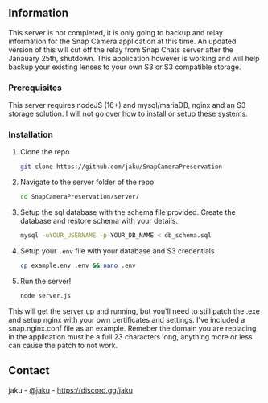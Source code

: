## Information

This server is not completed, it is only going to backup and relay information for the Snap Camera application at this time. An updated version of this will cut off the relay from Snap Chats server after the Janauary 25th, shutdown. This application however is working and will help backup your existing lenses to your own S3 or S3 compatible storage.


### Prerequisites

This server requires nodeJS (16+) and mysql/mariaDB, nginx and an S3 storage solution. I will not go over how to install or setup these systems. 


### Installation

1. Clone the repo
   ```sh
   git clone https://github.com/jaku/SnapCameraPreservation
   ```
2. Navigate to the server folder of the repo
   ```sh
   cd SnapCameraPreservation/server/
   ```
3. Setup the sql database with the schema file provided. Create the database and restore schema with your details.
   ```sh
   mysql -uYOUR_USERNAME -p YOUR_DB_NAME < db_schema.sql
   ```
4. Setup your `.env` file with your database and S3 credentials
   ```sh
   cp example.env .env && nano .env
   ```
5. Run the server!
   ```sh
   node server.js
   ```

This will get the server up and running, but you'll need to still patch the .exe and setup nginx with your own certificates and settings. I've included a snap.nginx.conf file as an example. Remeber the domain you are replacing in the application must be a full 23 characters long, anything more or less can cause the patch to not work. 



## Contact 

jaku - [@jaku](https://twitter.com/jaku) - https://discord.gg/jaku


